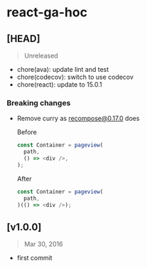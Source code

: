 # react-ga-hoc

## [HEAD]
> Unreleased

* chore(ava): update lint and test
* chore(codecov): switch to use codecov
* chore(react): update to 15.0.1

### **Breaking changes**

* Remove curry as recompose@0.17.0 does

  Before

  ```js
  const Container = pageview(
    path,
    () => <div />,
  );
  ```

  After

  ```js
  const Container = pageview(
    path,
  )(() => <div />);
  ```


## [v1.0.0]
> Mar 30, 2016

* first commit
